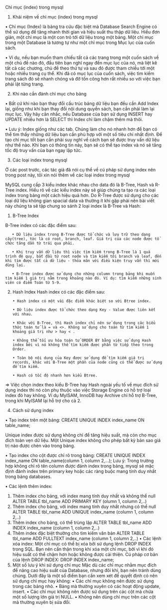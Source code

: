 ﻿Chỉ mục (index) trong mysql

1. Khái niệm về chỉ mục (index) trong mysql

• Chỉ mục (Index) là bảng tra cứu đặc biệt mà Database Search Engine có thể sử dụng để tăng nhanh thời gian và hiệu suất thu thập dữ liệu. Hiểu đơn giản, một chỉ mục là một con trỏ tới dữ liệu trong một bảng. Một chỉ mục trong một Database là tương tự như một chỉ mục trong Mục lục của cuốn sách.

• Ví dụ, nếu bạn muốn tham chiếu tất cả các trang trong một cuốn sách về một chủ đề nào đó, đầu tiên bạn nghĩ ngay đến mục lục của nó, mà liệt kê tất cả các chương, chủ đề theo thứ tự và sau đó được tham chiếu tới một hoặc nhiều trang cụ thể. Khi đã có mục lục của cuốn sách, việc tìm kiếm trang sách đó sẽ nhanh chóng và đỡ tốn công hơn rất nhiều so với việc bạn phải lật từng trang.
       
2. Khi nào cần đánh chỉ mục cho bảng

• Bất cứ khi nào bạn thay đổi cấu trúc bảng dữ liệu bạn đều cần Add Index lại, giống như khi bạn thay đổi nội dung quyển sách, bạn cần phải làm lại mục lục. Vậy hãy cân nhắc, nếu Database của bạn sử dụng INSERT hay UPDATE nhiều hơn là SELECT thì Index chỉ làm chậm thêm mà thôi.

• Lưu ý: Index giống như các tab. Chúng làm cho nó nhanh hơn để bạn có thể tìm thấy những dữ liệu bạn cần phù hợp với một số tiêu chí nhất định. Để tạo chỉ mục tốt bạn cần phải suy nghĩ về cách bạn sẽ được truy vấn dữ liệu như thế nào. Khi bạn có thông tin này, bạn sẽ có thể tạo index và nó sẽ tăng tốc độ truy vấn của bạn ngay lập tức.
       
3. Các loại index trong mysql

Ở các post trước, các tác giả đã nói cụ thể về cú pháp sử dụng index nên trong post này, tôi xin nói thêm về các loại index trong mysql

MySQL cung cấp 3 kiểu index khác nhau cho data đó là B-Tree, Hash và R-Tree index. Hiểu rõ về các kiểu index này sẽ giúp chúng ta tạo ra các loại index trong bảng một cách hiệu quả hơn. Do R-Tree được sử dụng cho các loại dữ liệu không gian spacial data và thường ít khi gặp phải nên bài viết này chúng ta sẽ tập chung so sánh 2 loại index là B-Tree và Hash:
1. B-Tree Index

B-Tree index có các đặc điểm sau:

       • Dữ liệu index trong B-Tree được tổ chức và lưu trữ theo dạng cây(tree), tức là có root, branch, leaf. Giá trị của các node được tổ chức tăng dần từ trái qua phải.

       • Khi truy vấn dữ liệu thì việc tìm kiếm trong B-Tree là 1 quá trình đệ quy, bắt đầu từ root node và tìm kiếm tới branch và leaf, đến khi tìm được tất cả dữ liệu - thỏa mãn với điều kiện truy vấn thì mới dùng lại.

       • B-Tree index được sử dụng cho những column trong bảng khi muốn tìm kiếm 1 giá trị nằm trong khoảng nào đó. Ví dụ: tìm kiếm những sinh viên có điểm Toán từ 5-9.

2. Hash Index
Hash index có các đặc điểm sau:

       • Hash index có một vài đặc điểm khác biệt so với Btree index.

       • Dữ liệu index được tổ chức theo dạng Key - Value được liên kết với nhau.

       • Khác với B-Tree, thì Hash index chỉ nên sử dụng trong các biểu thức toán tử là = và <>. Không sử dụng cho toán từ tìm kiếm 1 khoảng giá trị như > hay < .

       • Không thể tối ưu hóa toán tử ORDER BY bằng việc sử dụng Hash index bởi vì nó không thể tìm kiếm được phần từ tiếp theo trong Order.

       • Toàn bộ nội dung của Key được sử dụng để tìm kiếm giá trị records, khác với B-Tree một phần của node cũng có thể được sử dụng để tìm kiếm.

       • Hash có tốc độ nhanh hơn kiểu Btree.
       
=> Việc chọn index theo kiểu B-Tree hay Hash ngoài yếu tố về mục đích sử dụng index thì nó còn phụ thuộc vào việc Storage Engine có hỗ trợ loại index đó hay không. Ví dụ MyISAM, InnoDB hay Archive chỉ hỗ trợ B-Tree, trong khi MyISAM lại hỗ trợ cho cả 2.

4. Cách sử dụng index

• Tạo index trên một bảng:
CREATE UNIQUE INDEX index_name
ON table_name;

Unique index được sử dụng không chỉ để tăng hiệu suất, mà còn cho mục đích toàn vẹn dữ liệu. Một Unique index không cho phép bất kỳ bản sao giá trị nào được chèn vào trong bảng.

• Tạo index cho cột được chỉ rõ trong bảng:
CREATE UNIQUE INDEX index_name
ON table_name(column 1, column 2,...);
Lưu ý: Trong trường hợp không chỉ rõ tên column được đánh index trong bảng, mysql sẽ mặc định đánh index trên primary key hoặc các ràng buộc mang tính duy nhất trong bảng databases.

• Các lệnh thêm index:
1. Thêm index cho bảng, với index mang tính duy nhất và không thể null
ALTER TABLE tbl_name ADD PRIMARY KEY (olumn 1, column 2,..)
2. Thêm index cho bảng, với index mang tính duy nhất nhưng có thể null
ALTER TABLE tbl_name ADD UNIQUE index_name (column 1, column 2,..)
3. Thêm index cho bảng, có thể trùng lặp
ALTER TABLE tbl_name ADD INDEX index_name (column 1, column 2,..)
4. Thêm index đặc biệt thường cho tìm kiếm văn bản
ALTER TABLE tbl_name ADD FULLTEXT index_name (column 1, column 2,..)
       • Các lệnh xóa index:
Một chỉ mục có thể bị xóa bởi sử dụng lệnh DROP INDEX trong SQL. Bạn nên cẩn thận trong khi xóa một chỉ mục, bởi vì khi đó hiệu suất có thể chậm hơn hoặc không được cải thiện.
Cú pháp cơ bản của lệnh DROP INDEX:
DROP INDEX index_name;
5. Một số lưu ý khi sử dụng chỉ mục
Mặc dù các chỉ mục nhằm mục đích để nâng cao hiệu suất của Database, nhưng đôi khi, bạn nên tránh dùng chúng. Dưới đây là một số điểm bạn cần xem xét để quyết định có nên sử dụng chỉ mục hay không:
       • Các chỉ mục không nên được sử dụng trong các bảng nhỏ.
       • Bảng mà thường xuyên có các hoạt động update, insert.
       • Các chỉ mục không nên được sử dụng trên các cột mà chứa một số lượng lớn giá trị NULL.
       • Không nên dùng chỉ mục trên các cột mà thường xuyên bị sửa đổi.


